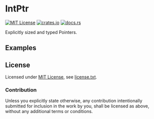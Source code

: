 IntPtr
======

[![MIT License](https://img.shields.io/badge/License-MIT-yellow.svg)](https://opensource.org/licenses/MIT)
[![crates.io](https://img.shields.io/crates/v/intptr.svg)](https://crates.io/crates/intptr)
[![docs.rs](https://docs.rs/intptr/badge.svg)](https://docs.rs/intptr)

Explicitly sized and typed Pointers.

Examples
--------

License
-------

Licensed under [MIT License](https://opensource.org/licenses/MIT), see [license.txt](license.txt).

### Contribution

Unless you explicitly state otherwise, any contribution intentionally submitted
for inclusion in the work by you, shall be licensed as above, without any additional terms or conditions.
